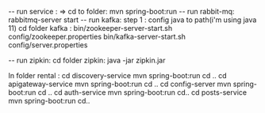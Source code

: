 -- run service :
    => cd to folder: mvn spring-boot:run
-- run rabbit-mq:
    rabbitmq-server start
-- run kafka:
    step 1 : config java to path(i'm using java 11)
    cd folder kafka :
        bin/zookeeper-server-start.sh config/zookeeper.properties
        bin/kafka-server-start.sh config/server.properties

-- run zipkin:
    cd folder zipkin:
        java -jar zipkin.jar


In folder rental :
cd discovery-service
mvn spring-boot:run
cd ..
cd apigateway-service
mvn spring-boot:run
cd ..
cd config-server
mvn spring-boot:run
cd ..
cd auth-service
mvn spring-boot:run
cd..
cd posts-service
mvn spring-boot:run
cd..


